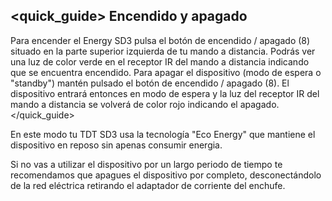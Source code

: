 ## <quick_guide> Encendido y apagado

Para encender el Energy SD3 pulsa el botón de encendido / apagado (8) situado en la parte superior izquierda de tu mando a distancia. Podrás ver una luz de color verde en el receptor IR del mando a distancia indicando que se encuentra encendido.
Para apagar el dispositivo (modo de espera o "standby") mantén pulsado el botón de encendido / apagado (8). El dispositivo entrará entonces en modo de espera y la luz del receptor IR del mando a distancia se volverá de color rojo indicando el apagado. 
</quick_guide>

En este modo tu TDT SD3 usa la tecnología "Eco Energy" que mantiene el dispositivo en reposo sin apenas consumir energia.

Si no vas a utilizar el dispositivo por un largo periodo de tiempo te recomendamos que apagues el dispositivo por completo, desconectándolo de la red eléctrica retirando el adaptador de corriente del enchufe.


